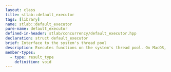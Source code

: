 ```yaml
---
layout: class
title: stlab::default_executor
tags: [library]
name: stlab::default_executor
pure-name: default_executor
defined-in-header: stlab/concurrency/default_executor.hpp
declaration: struct default_executor
brief: Interface to the system's thread pool
description: Executes functions on the system's thread pool. On MacOS, Windows, Emscripten and PNaCl the OS integrated thread pool is the base of this class. For other OS an custom thread pool is provided. A `high_executor` and `low_executor` are available beside the `default_executor`. Tasks submitted to the executors are executed in the order of high, default and then low. It is not guaranteed that this order is strictly kept, because of performance reasons. 
member-types:
  - type: result_type
    definition: void
---
```

